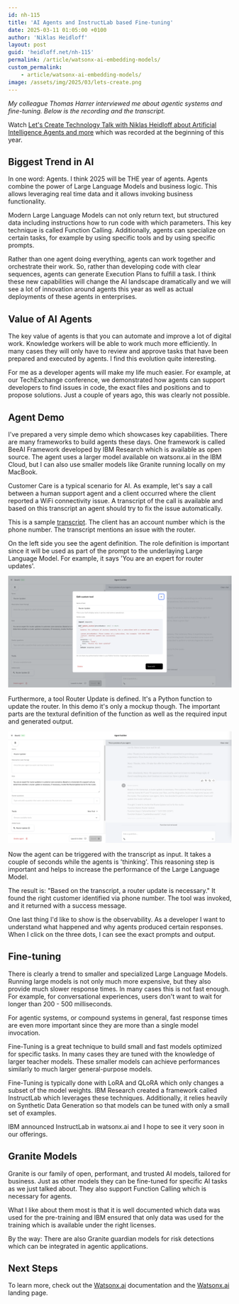 ```yaml
---
id: nh-115
title: 'AI Agents and InstructLab based Fine-tuning'
date: 2025-03-11 01:05:00 +0100
author: 'Niklas Heidloff'
layout: post
guid: 'heidloff.net/nh-115'
permalink: /article/watsonx-ai-embedding-models/
custom_permalink:
    - article/watsonx-ai-embedding-models/
image: /assets/img/2025/03/lets-create.png
---
```


*My colleague Thomas Harrer interviewed me about agentic systems and fine-tuning. Below is the recording and the transcript.*

Watch [Let's Create Technology Talk with Niklas Heidloff about Artificial Intelligence Agents and more](https://video.ibm.com/recorded/134256398) which was recorded at the beginning of this year.

## Biggest Trend in AI

In one word: Agents. I think 2025 will be THE year of agents. Agents combine the power of Large Language Models and business logic. This allows leveraging real time data and it allows invoking business functionality. 

Modern Large Language Models can not only return text, but structured data including instructions how to run code with which parameters. This key technique is called Function Calling. Additionally, agents can specialize on certain tasks, for example by using specific tools and by using specific prompts. 

Rather than one agent doing everything, agents can work together and orchestrate their work. So, rather than developing code with clear sequences, agents can generate Execution Plans to fulfill a task. I think these new capabilities will change the AI landscape dramatically and we will see a lot of innovation around agents this year as well as actual deployments of these agents in enterprises.

## Value of AI Agents
 
The key value of agents is that you can automate and improve a lot of digital work. Knowledge workers will be able to work much more efficiently. In many cases they will only have to review and approve tasks that have been prepared and executed by agents. I find this evolution quite interesting. 

For me as a developer agents will make my life much easier. For example, at our TechExchange conference, we demonstrated how agents can support developers to find issues in code, the exact files and positions and to propose solutions. Just a couple of years ago, this was clearly not possible.
 
## Agent Demo

I've prepared a very simple demo which showcases key capabilities. There are many frameworks to build agents these days. One framework is called BeeAI Framework developed by IBM Research which is available as open source. The agent uses a larger model available on watsonx.ai in the IBM Cloud, but I can also use smaller models like Granite running locally on my MacBook.
 
Customer Care is a typical scenario for AI. As example, let's say a call between a human support agent and a client occurred where the client reported a WiFi connectivity issue. A transcript of the call is available and based on this transcript an agent should try to fix the issue automatically.
 
This is a sample [transcript](https://github.com/IBM/watsonx-ai-platform-demos/blob/main/applications/application/prompts/prompt4.md). The client has an account number which is the phone number. The transcript mentions an issue with the router.

On the left side you see the agent definition. The role definition is important since it will be used as part of the prompt to the underlaying Large Language Model. For example, it says 'You are an expert for router updates'.

![image](/assets/img/2025/03/bee-stack-1.png)

Furthermore, a tool Router Update is defined. It's a Python function to update the router. In this demo it's only a mockup though. The important parts are the textural definition of the function as well as the required input and generated output.

![image](/assets/img/2025/03/bee-stack-2.png)

Now the agent can be triggered with the transcript as input. It takes a couple of seconds while the agents is 'thinking'. This reasoning step is important and helps to increase the performance of the Large Language Model.
 
The result is: "Based on the transcript, a router update is necessary." It found the right customer identified via phone number. The tool was invoked, and it returned with a success message.
 
One last thing I'd like to show is the observability. As a developer I want to understand what happened and why agents produced certain responses. When I click on the three dots, I can see the exact prompts and output.
 
## Fine-tuning
 
There is clearly a trend to smaller and specialized Large Language Models. Running large models is not only much more expensive, but they also provide much slower response times. In many cases this is not fast enough. For example, for conversational experiences, users don't want to wait for longer than 200 - 500 milliseconds.
 
For agentic systems, or compound systems in general, fast response times are even more important since they are more than a single model invocation.
 
Fine-Tuning is a great technique to build small and fast models optimized for specific tasks. In many cases they are tuned with the knowledge of larger teacher models. These smaller models can achieve performances similarly to much larger general-purpose models.
 
Fine-Tuning is typically done with LoRA and QLoRA which only changes a subset of the model weights. IBM Research created a framework called InstructLab which leverages these techniques. Additionally, it relies heavily on Synthetic Data Generation so that models can be tuned with only a small set of examples.
 
IBM announced InstructLab in watsonx.ai and I hope to see it very soon in our offerings.
 
## Granite Models

Granite is our family of open, performant, and trusted AI models, tailored for business. Just as other models they can be fine-tuned for specific AI tasks as we just talked about. They also support Function Calling which is necessary for agents.
 
What I like about them most is that it is well documented which data was used for the pre-training and IBM ensured that only data was used for the training which is available under the right licenses.
 
By the way: There are also Granite guardian models for risk detections which can be integrated in agentic applications.

## Next Steps

To learn more, check out the [Watsonx.ai](https://www.ibm.com/docs/en/watsonx-as-a-service) documentation and the [Watsonx.ai](https://www.ibm.com/products/watsonx-ai) landing page.